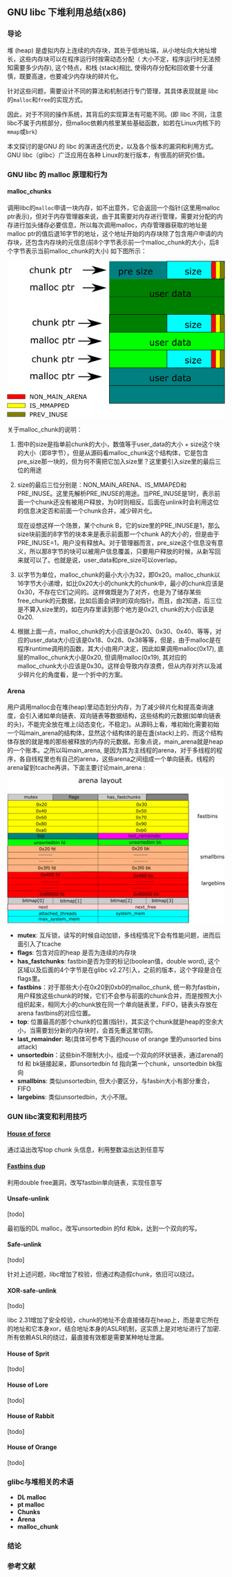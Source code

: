 

## GNU libc 下堆利用总结(x86)

### 导论

堆 (heap) 是虚拟内存上连续的内存块，其处于低地址端，从小地址向大地址增长，这些内存块可以在程序运行时按需动态分配（ 大小不定，程序运行时无法预知需要多少内存), 这个特点，和栈 (stack)相比, 使得内存分配和回收要十分谨慎，既要高速，也要减少内存块的碎片化。

针对这些问题，需要设计不同的算法和机制进行专门管理，其具体表现就是 libc 的`malloc`和`free`的实现方式。

因此，对于不同的操作系统，其背后的实现算法有可能不同。(即 libc 不同，注意libc不属于内核部分，但malloc依赖内核里某些基础函数，如若在Linux内核下的`mmap`或`brk`) 

本文探讨的是GNU 的 libc 的演进迭代历史，以及各个版本的漏洞和利用方式。GNU libc（glibc）广泛应用在各种 Linux的发行版本，有很高的研究价值。

### GNU libc 的 malloc 原理和行为

#### malloc_chunks

调用libc的`malloc`申请一块内存，如不出意外，它会返回一个指针(这里用malloc ptr表示)，但对于内存管理器来说，由于其需要对内存进行管理，需要对分配的内存进行加头储存必要信息，所以每次调用malloc，内存管理器获取的地址是malloc ptr的值后退16字节的地址，这个地址开始的内存块除了包含用户申请的内存块，还包含内存块的元信息(前8个字节表示前一个malloc_chunk的大小，后8个字节表示当前malloc_chunk的大小) 如下图所示：

![chunk_layout](tips_heap_glibc.assets/chunk_layout.png)

关于malloc_chunk的说明：

1. 图中的size是指单前chunk的大小，数值等于user_data的大小 + size这个块的大小（即8字节），但是从源码看malloc_chunk这个结构体，它是包含pre_size那一块的，但为何不需把它加入size里？这里要引入size里的最后三位的用途

2. size的最后三位分别是：NON_MAIN_ARENA、IS_MMAPED和PRE_INUSE。这里先解析PRE_INUSE的用途。当PRE_INUSE是1时，表示前面一个chunk还没有被用户释放，为0时则相反。后面在unlink时会利用这位的信息决定否和前面一个chunk合并，减少碎片化。

   现在设想这样一个场景，某个chunk B，它的size里的PRE_INUSE是1，那么size块前面的8字节的块本来是表示前面那一个chunk A的大小的，但是由于PRE_INUSE=1，用户没有释放A。对于管理器而言，pre_size这个信息没有意义，所以那8字节的块可以被用户信息覆盖，只要用户释放的时候，从新写回来就可以了。也就是说，user_data和pre_size可以overlap。

3. 以字节为单位，malloc_chunk的最小大小为32，即0x20。malloc_chunk以16字节大小递增，如比0x20大小的chunk大的chunk中，最小的chunk应该是0x30，不存在它们之间的。这样做既是为了对齐，也是为了储存某些free_chunk的元数据，比如后面会讲到的双向指针。而且，由2知道，后三位是不算入size里的，如在内存里读到那个地方是0x21, chunk的大小应该是0x20.

4. 根据上面一点，malloc_chunk的大小应该是0x20、0x30、0x40、等等，对应的user_data大小应该是0x18、0x28、0x38等等，但是，由于malloc是在程序runtime调用的函数，其大小由用户决定，因此如果调用malloc(0x17), 底层的malloc_chunk大小是0x20, 但调用malloc(0x19), 其对应的malloc_chunk大小应该是0x30。这样会导致内存浪费，但从内存对齐以及减少碎片化的角度看，是一个折中的方案。

#### Arena

用户调用malloc会在堆(heap)里动态划分内存，为了减少碎片化和提高查询速度，会引入诸如单向链表、双向链表等数据结构，这些结构的元数据(如单向链表的头)，不能完全放在堆上(动态变化，不稳定)。从源码上看，堆初始化需要初始一个叫main_arena的结构体，显然这个结构体的是在盏(stack)上的，而这个结构体存放的就是堆的那些被释放的内存的元数据。形象点说，main_arena就是heap的一个账本。之所以叫main_arena, 是因为其为主线程的arena，对于多线程的程序，各自线程里也有自己的arena，这些arena之间组成一个单向链表。线程的arena留到tcache再讲，下面主要讨论main_arena :

![arena_layout](./tips_heap_glibc.assets/arena_layout.png)

- **mutex**: 互斥锁，读写的时候自动加锁，多线程情况下会有性能问题，进而后面引入了tcache
- **flags**: 包含对应的heap 是否为连续的内存块
- **has_fastchunks**: fastbin是否为空的标记(boolean值，double word), 这个区域以及后面的4个字节是在glibc v2.27引入，之前的版本，这个字段是合在flags里。
- **fastbins**：对于那些大小在0x20到0xb0的malloc_chunk, 统一称为fastbin，用户释放这些chunk的时候，它们不会参与前面的chunk合并，而是按照大小组织起来，相同大小的chunk放在同一个单向链表里，FIFO，链表头存放在arena fastbins的对应位置。
- **top**: 位置最高的那个chunk的位置(指针)，其实这个chunk就是heap的空余大小，当需要划分新的内存块时，会首先重这里切割。
- **last_remainder**: 略(具体可参考下面的house of orange 里的unsorted bins attack)
- **unsortedbin**：这些bin不限制大小，组成一个双向的环状链表，通过arena的fd 和 bk链接起来，即unsortedbin fd 指向第一个chunk，unsortedbin bk指向
- **smallbins**: 类似unsortedbin, 但大小要区分，与fasbin大小有部分重合，FIFO
- **largebins**: 类似unsortedbin，大小不限。

### GUN libc演变和利用技巧

#### [House of force](house_of_force/house_of_force.md) 

通过溢出改写top chunk 头信息，利用整数溢出达到任意写

#### [Fastbins dup](fastbin_dup/fastbin_dup.md)

利用double free漏洞，改写fastbin单向链表，实现任意写

#### Unsafe-unlink

[todo]

最初版的DL malloc，改写unsortedbin 的fd 和bk，达到一个双向的写。

#### Safe-unlink

[todo]

针对上述问题，libc增加了校验，但通过构造假chunk，依旧可以绕过。

#### XOR-safe-unlink

[todo]

libc 2.31增加了安全校验，chunk的地址不会直接储存在heap上，而是拿它所在的地址和它本身xor，结合地址本身的ASLR机制，这实质上是对地址进行了加密. 所有依赖ASLR的绕过，最直接有效都是需要某种地址泄漏。

#### House of Sprit

[todo]

#### House of Lore

[todo]

#### House of Rabbit

[todo]

#### House of Orange

[todo]

### glibc与堆相关的术语

- **DL malloc**
- **pt malloc**
- **Chunks**
- **Arena**
- **malloc_chunk**







 



### 结论



### 参考文献